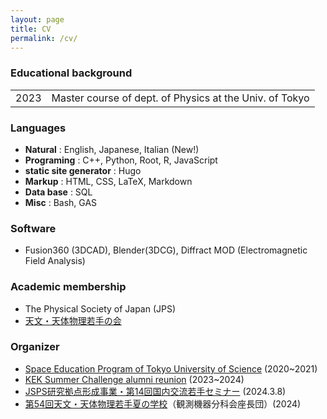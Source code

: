 ```yaml
---
layout: page
title: CV
permalink: /cv/
---
```


### Educational background

|      |                                                         |
| ---- | ------------------------------------------------------- |
| 2023 | Master course of dept. of Physics at the Univ. of Tokyo |

### Languages
- **Natural** : English, Japanese, Italian (New!)
- **Programing** : C++, Python, Root, R, JavaScript
- **static site generator** : Hugo
- **Markup** : HTML, CSS, LaTeX, Markdown
- **Data base** : SQL
- **Misc** : Bash, GAS

### Software
- Fusion360 (3DCAD), Blender(3DCG), Diffract MOD (Electromagnetic Field Analysis)

### Academic membership
- The Physical Society of Japan (JPS)
- [天文・天体物理若手の会](http://astro-wakate.org/wakate/)

### Organizer
- [Space Education Program of Tokyo University of Science](https://www.tus.ac.jp/uc/wp-content/uploads/2022/03/%E5%AE%87%E5%AE%99%E6%95%99%E8%82%B2%E3%83%97%E3%83%AD%E3%82%B0%E3%83%A9%E3%83%A0%E9%80%9A%E4%BF%A1%E7%AC%AC10%E5%8F%B7_web%E7%94%A8.pdf) (2020~2021)
- [KEK Summer Challenge alumni reunion](https://twitter.com/KEK_SC_OBOG) (2023~2024)
- [JSPS研究拠点形成事業・第14回国内交流若手セミナー](https://cmb.phys.s.u-tokyo.ac.jp/c2c/2024/03/08/jsps%e7%a0%94%e7%a9%b6%e6%8b%a0%e7%82%b9%e5%bd%a2%e6%88%90%e4%ba%8b%e6%a5%ad%e3%83%bb%e7%ac%ac14%e5%9b%9e%e5%9b%bd%e5%86%85%e4%ba%a4%e6%b5%81%e8%8b%a5%e6%89%8b%e3%82%bb%e3%83%9f%e3%83%8a%e3%83%bc/) (2024.3.8)
- [第54回天文・天体物理若手夏の学校](https://astro-wakate.sakura.ne.jp/ss2024/)（観測機器分科会座長団）(2024)
